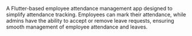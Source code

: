 A Flutter-based employee attendance management app designed to simplify attendance tracking.
 Employees can mark their attendance, while admins have the ability to accept or remove leave requests, ensuring smooth management of employee attendance and leaves.
